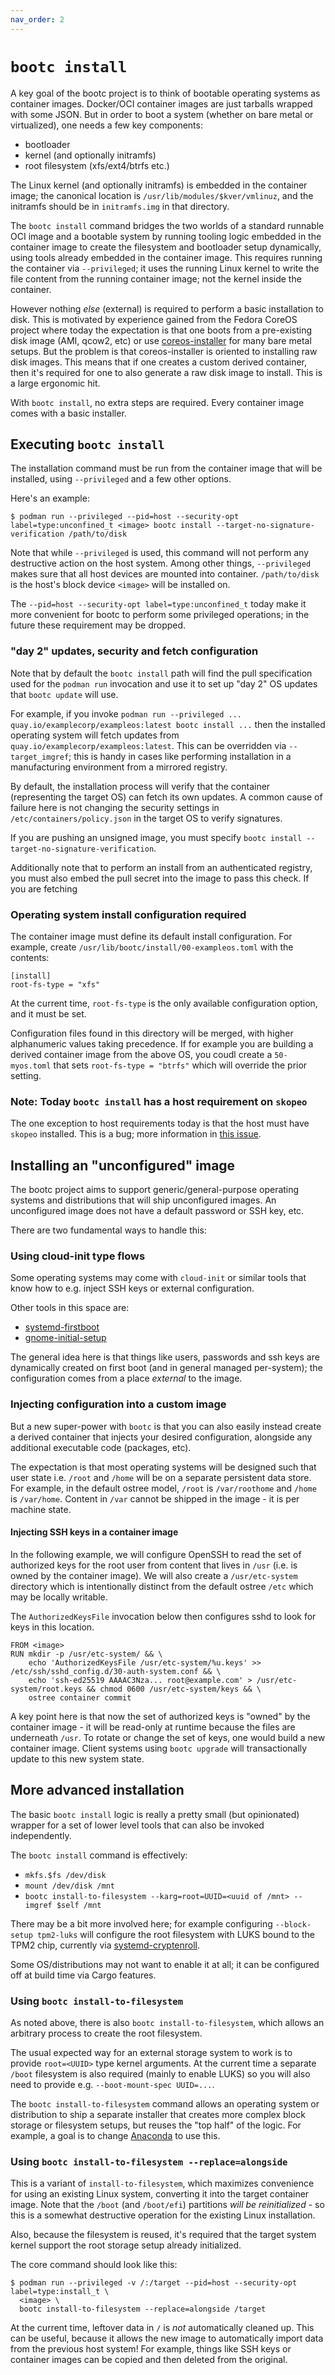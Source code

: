 ```yaml
---
nav_order: 2
---
```


# `bootc install`

A key goal of the bootc project is to think of bootable operating systems
as container images.  Docker/OCI container images are just tarballs
wrapped with some JSON.  But in order to boot a system (whether on bare metal
or virtualized), one needs a few key components:

- bootloader
- kernel (and optionally initramfs)
- root filesystem (xfs/ext4/btrfs etc.)

The Linux kernel (and optionally initramfs) is embedded in the container image; the canonical location
is `/usr/lib/modules/$kver/vmlinuz`, and the initramfs should be in `initramfs.img`
in that directory.

The `bootc install` command bridges the two worlds of a standard runnable OCI image
and a bootable system by running tooling
logic embedded in the container image to create the filesystem and
bootloader setup dynamically, using tools already embedded in the container
image.  This requires running the container via `--privileged`; it uses
the running Linux kernel to write the file content from the running container image;
not the kernel inside the container.

However nothing *else* (external) is required to perform a basic installation
to disk.  This is motivated by experience gained from the Fedora CoreOS
project where today the expectation is that one boots from a pre-existing disk
image (AMI, qcow2, etc) or use [coreos-installer](https://github.com/coreos/coreos-installer)
for many bare metal setups.  But the problem is that coreos-installer
is oriented to installing raw disk images.  This means that if
one creates a custom derived container, then it's required for
one to also generate a raw disk image to install.  This is a large
ergonomic hit.

With `bootc install`, no extra steps are required.  Every container
image comes with a basic installer.

## Executing `bootc install`

The installation command must be run from the container image
that will be installed, using `--privileged` and a few
other options.

Here's an example:

```
$ podman run --privileged --pid=host --security-opt label=type:unconfined_t <image> bootc install --target-no-signature-verification /path/to/disk
```

Note that while `--privileged` is used, this command will not perform any
destructive action on the host system.  Among other things, `--privileged`
makes sure that all host devices are mounted into container. `/path/to/disk` is
the host's block device `<image>` will be installed on.

The `--pid=host --security-opt label=type:unconfined_t` today
make it more convenient for bootc to perform some privileged
operations; in the future these requirement may be dropped.

### "day 2" updates, security and fetch configuration

Note that by default the `bootc install` path will find the pull specification used
for the `podman run` invocation and use it to set up "day 2" OS updates that `bootc update`
will use.

For example, if you invoke `podman run --privileged ... quay.io/examplecorp/exampleos:latest bootc install ...`
then the installed operating system will fetch updates from `quay.io/examplecorp/exampleos:latest`.
This can be overridden via `--target_imgref`; this is handy in cases like performing
installation in a manufacturing environment from a mirrored registry.

By default, the installation process will verify that the container (representing the target OS)
can fetch its own updates.  A common cause of failure here is not changing the security settings
in `/etc/containers/policy.json` in the target OS to verify signatures.

If you are pushing an unsigned image, you must specify `bootc install --target-no-signature-verification`.

Additionally note that to perform an install from an authenticated registry, you must also embed
the pull secret into the image to pass this check.  If you are fetching

### Operating system install configuration required

The container image must define its default install configuration.  For example,
create `/usr/lib/bootc/install/00-exampleos.toml` with the contents:

```
[install]
root-fs-type = "xfs"
```

At the current time, `root-fs-type` is the only available configuration option, and it must be set.

Configuration files found in this directory will be merged, with higher alphanumeric values
taking precedence.  If for example you are building a derived container image from the above OS,
you coudl create a `50-myos.toml`  that sets `root-fs-type = "btrfs"` which will override the
prior setting.

### Note: Today `bootc install` has a host requirement on `skopeo`

The one exception to host requirements today is that the host must
have `skopeo` installed.  This is a bug; more information in [this issue](https://github.com/containers/bootc/issues/81).


## Installing an "unconfigured" image

The bootc project aims to support generic/general-purpose operating
systems and distributions that will ship unconfigured images.  An
unconfigured image does not have a default password or SSH key, etc.

There are two fundamental ways to handle this:

### Using cloud-init type flows

Some operating systems may come with `cloud-init` or similar tools
that know how to e.g. inject SSH keys or external configuration.

Other tools in this space are:

- [systemd-firstboot](https://www.freedesktop.org/software/systemd/man/systemd-firstboot.html)
- [gnome-initial-setup](https://gitlab.gnome.org/GNOME/gnome-initial-setup)

The general idea here is that things like users, passwords and ssh keys 
are dynamically created on first boot (and in general managed per-system);
the configuration comes from a place *external* to the image.

### Injecting configuration into a custom image

But a new super-power with `bootc` is that you can also easily instead
create a derived container that injects your desired configuration,
alongside any additional executable code (packages, etc).

The expectation is that most operating systems will be designed such
that user state i.e. `/root` and `/home` will be on a separate persistent data store.
For example, in the default ostree model, `/root` is `/var/roothome`
and `/home` is `/var/home`.  Content in `/var` cannot be shipped
in the image - it is per machine state.

#### Injecting SSH keys in a container image

In the following example, we will configure OpenSSH to read the
set of authorized keys for the root user from content
that lives in `/usr` (i.e. is owned by the container image).
We will also create a `/usr/etc-system` directory which is intentionally distinct
from the default ostree `/etc` which may be locally writable.

The `AuthorizedKeysFile` invocation below then configures sshd to look
for keys in this location.

```
FROM <image>
RUN mkdir -p /usr/etc-system/ && \
    echo 'AuthorizedKeysFile /usr/etc-system/%u.keys' >> /etc/ssh/sshd_config.d/30-auth-system.conf && \
    echo 'ssh-ed25519 AAAAC3Nza... root@example.com' > /usr/etc-system/root.keys && chmod 0600 /usr/etc-system/keys && \
    ostree container commit
```

A key point here is that now the set of authorized keys is "owned"
by the container image - it will be read-only at runtime because
the files are underneath `/usr`.  To rotate or change the set of keys,
one would build a new container image.  Client systems using `bootc upgrade`
will transactionally update to this new system state.


## More advanced installation

The basic `bootc install` logic is really a pretty small (but opinionated) wrapper
for a set of lower level tools that can also be invoked independently.

The `bootc install` command is effectively:

- `mkfs.$fs /dev/disk`
- `mount /dev/disk /mnt`
- `bootc install-to-filesystem --karg=root=UUID=<uuid of /mnt> --imgref $self /mnt`

There may be a bit more involved here; for example configuring
`--block-setup tpm2-luks` will configure the root filesystem
with LUKS bound to the TPM2 chip, currently via [systemd-cryptenroll](https://www.freedesktop.org/software/systemd/man/systemd-cryptenroll.html#).

Some OS/distributions may not want to enable it at all; it
can be configured off at build time via Cargo features.

### Using `bootc install-to-filesystem`

As noted above, there is also `bootc install-to-filesystem`, which allows
an arbitrary process to create the root filesystem.

The usual expected way for an external storage system to work
is to provide `root=<UUID>` type kernel arguments.  At the current
time a separate `/boot` filesystem is also required (mainly to enable LUKS)
so you will also need to provide e.g. `--boot-mount-spec UUID=...`.

The `bootc install-to-filesystem` command allows an operating
system or distribution to ship a separate installer that creates more complex block
storage or filesystem setups, but reuses the "top half" of the logic.
For example, a goal is to change [Anaconda](https://github.com/rhinstaller/anaconda/)
to use this.


### Using `bootc install-to-filesystem --replace=alongside`

This is a variant of `install-to-filesystem`, which maximizes convenience for using
an existing Linux system, converting it into the target container image.  Note that
the `/boot` (and `/boot/efi`) partitions *will be reinitialized* - so this is a
somewhat destructive operation for the existing Linux installation.

Also, because the filesystem is reused, it's required that the target system kernel
support the root storage setup already initialized.

The core command should look like this:

```
$ podman run --privileged -v /:/target --pid=host --security-opt label=type:install_t \
  <image> \
  bootc install-to-filesystem --replace=alongside /target
```

At the current time, leftover data in `/` is *not* automatically cleaned up.  This can
be useful, because it allows the new image to automatically import data from the previous
host system!  For example, things like SSH keys or container images can be copied
and then deleted from the original.
